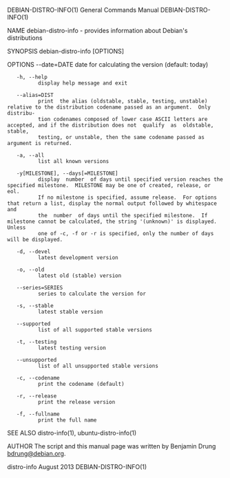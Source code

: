 DEBIAN-DISTRO-INFO(1)                                         General Commands Manual                                        DEBIAN-DISTRO-INFO(1)

NAME
       debian-distro-info - provides information about Debian's distributions

SYNOPSIS
       debian-distro-info [OPTIONS]

OPTIONS
       --date=DATE
              date for calculating the version (default: today)

       -h, --help
              display help message and exit

       --alias=DIST
              print  the alias (oldstable, stable, testing, unstable) relative to the distribution codename passed as an argument.  Only distribu‐
              tion codenames composed of lower case ASCII letters are accepted, and if the distribution does not  qualify  as  oldstable,  stable,
              testing, or unstable, then the same codename passed as argument is returned.

       -a, --all
              list all known versions

       -y[MILESTONE], --days[=MILESTONE]
              display  number  of days until specified version reaches the specified milestone.  MILESTONE may be one of created, release, or eol.
              If no milestone is specified, assume release.  For options that return a list, display the normal output followed by whitespace  and
              the  number  of days until the specified milestone.  If milestone cannot be calculated, the string '(unknown)' is displayed.  Unless
              one of -c, -f or -r is specified, only the number of days will be displayed.

       -d, --devel
              latest development version

       -o, --old
              latest old (stable) version

       --series=SERIES
              series to calculate the version for

       -s, --stable
              latest stable version

       --supported
              list of all supported stable versions

       -t, --testing
              latest testing version

       --unsupported
              list of all unsupported stable versions

       -c, --codename
              print the codename (default)

       -r, --release
              print the release version

       -f, --fullname
              print the full name

SEE ALSO
       distro-info(1), ubuntu-distro-info(1)

AUTHOR
       The script and this manual page was written by Benjamin Drung <bdrung@debian.org>.

distro-info                                                         August 2013                                              DEBIAN-DISTRO-INFO(1)
